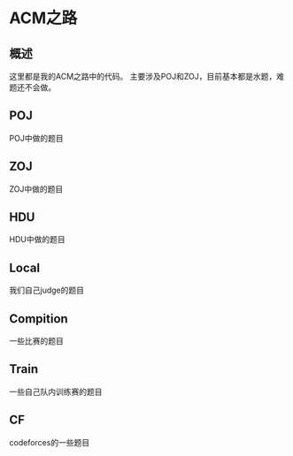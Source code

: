 ACM之路
====================
## 概述 ##
这里都是我的ACM之路中的代码。
主要涉及POJ和ZOJ，目前基本都是水题，难题还不会做。
## POJ ##
POJ中做的题目
## ZOJ ##
ZOJ中做的题目
## HDU ##
HDU中做的题目
## Local ##
我们自己judge的题目
## Compition ##
一些比赛的题目
## Train ##
一些自己队内训练赛的题目
## CF ##
codeforces的一些题目
